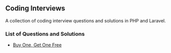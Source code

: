 ## Coding Interviews

A collection of coding interview questions and solutions in PHP and Laravel.

### List of Questions and Solutions

- [Buy One, Get One Free](https://github.com/whoami15/coding-interview/tree/buy-one-get-one-free)
